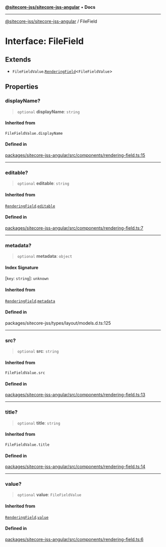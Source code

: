 [**@sitecore-jss/sitecore-jss-angular**](../README.md) • **Docs**

***

[@sitecore-jss/sitecore-jss-angular](../README.md) / FileField

# Interface: FileField

## Extends

- `FileFieldValue`.[`RenderingField`](RenderingField.md)\<`FileFieldValue`\>

## Properties

### displayName?

> `optional` **displayName**: `string`

#### Inherited from

`FileFieldValue.displayName`

#### Defined in

[packages/sitecore-jss-angular/src/components/rendering-field.ts:15](https://github.com/Sitecore/jss/blob/d913ed54238504581de52043eb1a0198f8a99bdf/packages/sitecore-jss-angular/src/components/rendering-field.ts#L15)

***

### editable?

> `optional` **editable**: `string`

#### Inherited from

[`RenderingField`](RenderingField.md).[`editable`](RenderingField.md#editable)

#### Defined in

[packages/sitecore-jss-angular/src/components/rendering-field.ts:7](https://github.com/Sitecore/jss/blob/d913ed54238504581de52043eb1a0198f8a99bdf/packages/sitecore-jss-angular/src/components/rendering-field.ts#L7)

***

### metadata?

> `optional` **metadata**: `object`

#### Index Signature

 \[`key`: `string`\]: `unknown`

#### Inherited from

[`RenderingField`](RenderingField.md).[`metadata`](RenderingField.md#metadata)

#### Defined in

packages/sitecore-jss/types/layout/models.d.ts:125

***

### src?

> `optional` **src**: `string`

#### Inherited from

`FileFieldValue.src`

#### Defined in

[packages/sitecore-jss-angular/src/components/rendering-field.ts:13](https://github.com/Sitecore/jss/blob/d913ed54238504581de52043eb1a0198f8a99bdf/packages/sitecore-jss-angular/src/components/rendering-field.ts#L13)

***

### title?

> `optional` **title**: `string`

#### Inherited from

`FileFieldValue.title`

#### Defined in

[packages/sitecore-jss-angular/src/components/rendering-field.ts:14](https://github.com/Sitecore/jss/blob/d913ed54238504581de52043eb1a0198f8a99bdf/packages/sitecore-jss-angular/src/components/rendering-field.ts#L14)

***

### value?

> `optional` **value**: `FileFieldValue`

#### Inherited from

[`RenderingField`](RenderingField.md).[`value`](RenderingField.md#value)

#### Defined in

[packages/sitecore-jss-angular/src/components/rendering-field.ts:6](https://github.com/Sitecore/jss/blob/d913ed54238504581de52043eb1a0198f8a99bdf/packages/sitecore-jss-angular/src/components/rendering-field.ts#L6)
